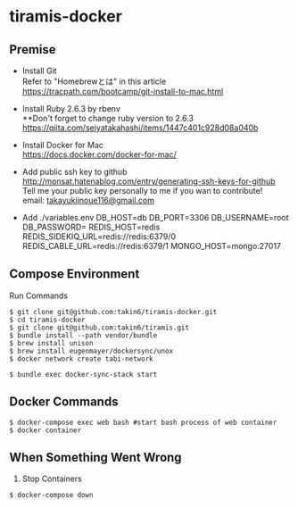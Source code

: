 # tiramis-docker #


## Premise
- Install Git  
Refer to "Homebrewとは" in this article  
https://tracpath.com/bootcamp/git-install-to-mac.html  

- Install Ruby 2.6.3 by rbenv  
**Don't forget to change ruby version to 2.6.3  
https://qiita.com/seiyatakahashi/items/1447c401c928d08a040b  

- Install Docker for Mac  
https://docs.docker.com/docker-for-mac/  

- Add public ssh key to github  
http://monsat.hatenablog.com/entry/generating-ssh-keys-for-github  
Tell me your public key personally to me if you wan to contribute!  
email: takayukiinoue116@gmail.com  

- Add ./variables.env
DB_HOST=db
DB_PORT=3306
DB_USERNAME=root
DB_PASSWORD=<custom password>
REDIS_HOST=redis
REDIS_SIDEKIQ_URL=redis://redis:6379/0
REDIS_CABLE_URL=redis://redis:6379/1
MONGO_HOST=mongo:27017

## Compose Environment
Run Commands
```
$ git clone git@github.com:takin6/tiramis-docker.git
$ cd tiramis-docker
$ git clone git@github.com:takin6/tiramis.git
$ bundle install --path vendor/bundle
$ brew install unison
$ brew install eugenmayer/dockersync/unox
$ docker network create tabi-network

$ bundle exec docker-sync-stack start
``` 


## Docker Commands
```
$ docker-compose exec web bash #start bash process of web container
$ docker container 
```

## When Something Went Wrong  
1. Stop Containers
```
$ docker-compose down
```
